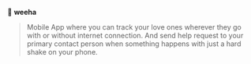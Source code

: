 :pushpin: **weeha**
> Mobile App where you can track your love ones wherever they go with or without internet connection. And send help request to your primary contact person when something happens with just a hard shake on your phone.

